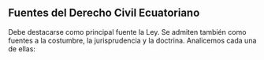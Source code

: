 ## Fuentes del Derecho Civil Ecuatoriano

Debe destacarse como principal fuente la Ley. Se admiten también como fuentes a la costumbre, la jurisprudencia y la doctrina. Analicemos cada una de ellas:
